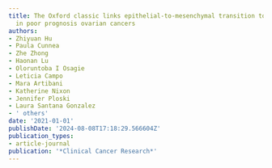 ```yaml
---
title: The Oxford classic links epithelial-to-mesenchymal transition to immunosuppression
  in poor prognosis ovarian cancers
authors:
- Zhiyuan Hu
- Paula Cunnea
- Zhe Zhong
- Haonan Lu
- Oloruntoba I Osagie
- Leticia Campo
- Mara Artibani
- Katherine Nixon
- Jennifer Ploski
- Laura Santana Gonzalez
- ' others'
date: '2021-01-01'
publishDate: '2024-08-08T17:18:29.566604Z'
publication_types:
- article-journal
publication: '*Clinical Cancer Research*'
---
```

